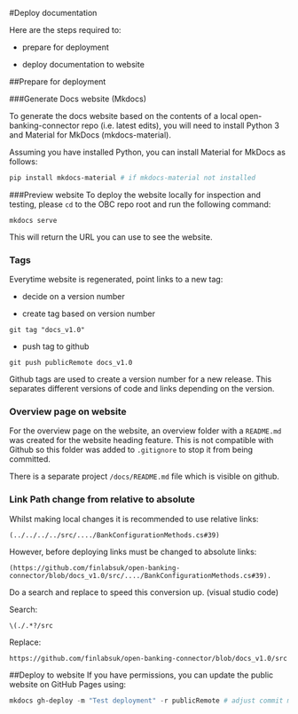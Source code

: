 #Deploy documentation

Here are the steps required to:

- prepare for deployment 

- deploy documentation to website

##Prepare for deployment

###Generate Docs website (Mkdocs)

To generate the docs website based on the contents of a local open-banking-connector repo (i.e. latest edits), you will need to install Python 3 and Material for MkDocs (mkdocs-material).

Assuming you have installed Python, you can install Material for MkDocs as follows:
```powershell
pip install mkdocs-material # if mkdocs-material not installed
```
###Preview website
To deploy the website locally for inspection and testing, please `cd` to the OBC repo root and run the following command:
```
mkdocs serve
```
This will return the URL you can use to see the website.


### Tags
Everytime website is regenerated, point links to a new tag:

- decide on a version number

- create tag based on version number

```
git tag "docs_v1.0"
```

- push tag to github
```
git push publicRemote docs_v1.0
```


Github tags are used to create a version number for a new release. This separates different versions of code and links depending on the version. 

### Overview page on website

For the overview page on the website, an overview folder with a `README.md` was created for the website heading feature. This is not compatible with Github so this folder was added to `.gitignore` to stop it from being committed.

There is a separate project `/docs/README.md` file which is visible on github.


### Link Path change from relative to absolute

Whilst making local changes it is recommended to use relative links:
```
(../../../../src/..../BankConfigurationMethods.cs#39)
```

However, before deploying links must be changed to absolute links:
```
(https://github.com/finlabsuk/open-banking-connector/blob/docs_v1.0/src/..../BankConfigurationMethods.cs#39).
```

Do a search and replace to speed this conversion up. (visual studio code)

Search:
```
\(./.*?/src
```

Replace:
```
https://github.com/finlabsuk/open-banking-connector/blob/docs_v1.0/src
```


##Deploy to website 
If you have permissions, you can update the public website on GitHub Pages using:
```powershell
mkdocs gh-deploy -m "Test deployment" -r publicRemote # adjust commit message and remote as required
```